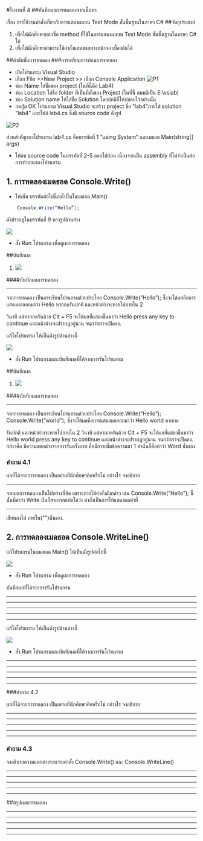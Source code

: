 #ใบงานที่ 4
##บันทึกผลการทดลองจากเนื้อหา

เรื่อง การใช้งานคำสั่งเกี่ยวกับการแสดงผลบน Text Mode ขั้นพื้นฐานในภาษา C#
##วัตถุประสงค์
1. เพื่อให้นักศึกษาบอกชื่อ method ที่ใช้ในการแสดงผลบน Text Mode ขั้นพื้นฐานในภาษา C# ได้
2. เพื่อให้นักศึกษาสามารถใช้คำสั่งแสดงผลทางหน้าจอ เบื้องต้นได้

##ลำดับขั้นการทดลอง
###การเตรียมการก่อนการทดลอง
  * เปิดโปรแกรม Visual Studio 
  *  เลือก File >>New Project >> เลือก Console Application 
![P1](https://github.com/Desktop-Programming-Lab-2559/LAB-04/blob/master/imgs/P1.png)
  *  ช่อง Name ใส่ชื่อของ project (ในที่นี้คือ Lab4)
  *  ช่อง Location ใส่ชื่อ folder ที่เป็นที่ตั้งของ Project (ในที่นี้ สมมติเป็น E:\vslab)
  *  ช่อง Solution name ให้ใส่ชื่อ Solution โดยปกติก็ให้ปล่อยไว้อย่างนั้น 
  *  กดปุ่ม OK โปรแกรม Visual Studio จะสร้าง project ชื่อ “lab4”ภายใต้ solution “lab4” และไฟล์ lsb4.cs ซึ่งมี source code ดังรูป 

![P2](https://github.com/Desktop-Programming-Lab-2559/LAB-04/blob/master/imgs/P2.png)

ส่วนสำคัญของโปรแกรม lab4.cs  คือบรรทัดที่ 1 “using System” และเมธอด Main(string[] args)


 *  ให้ลบ source code ในบรรทัดที่ 2-5 ออกไปก่อน เนื่องจากเป็น assembly ที่ไม่จำเป็นต่อการทำงานของโปรแกรม 

## 1. การทดลองเมดธอด Console.Write()
* ให้เพิ่ม บรรทัดต่อไปนี้ลงไปในในเมธอด Main()
```csharp 
    Console.Write(“Hello”);
```
ดังปรากฏในบรรทัดที่ 9 ของรูปด้านล่าง 

![](https://github.com/Desktop-Programming-Lab-2559/LAB-04/blob/master/imgs/P3.png)
 
 * สั่ง Run โปรแกรม เพื่อดูผลการทดลอง 

##บันทึกผล
1. ![](https://scontent.fbkk2-3.fna.fbcdn.net/v/t35.0-12/15064124_1132970353489881_1873806751_o.jpg?oh=45e5ed8c29801f87cfa1bd3973202b23&oe=5826C573)

####บันทึกผลการทดลอง
<hr> จากการทดลอง เป็นการเขียนโปรแกรมด้วยประโยค Console.Write(“Hello”); ซึ่งจะได้ผลคือการแสดงผลออกมาว่า Hello หากกดรันปกติ และหน้าต่างจะหายไปภายใน 2 

วินาที แต่หากกดรันด้วย Clt + F5 จะได้ผลที่แสดงขึ้นมาว่า Hello press any key to continue และหน้าต่างจะปรากฏอยู่นาน จนกว่าเราจะปิดลง.

แก้ไขโปรแกรม ให้เป็นดังรูปด้านล่างนี้    

![](https://github.com/Desktop-Programming-Lab-2559/LAB-04/blob/master/imgs/P4.png)

 * สั่ง Run โปรแกรมและบันทึกผลที่ได้จากการรันโปรแกรม

##บันทึกผล
1. ![](https://scontent.fbkk2-3.fna.fbcdn.net/v/t35.0-12/15052197_1132970390156544_1630728727_o.jpg?oh=6e6d7aefb0abe4b1e52c9187a060b3e9&oe=5826BFEF)

####บันทึกผลการทดลอง
<hr> จากการทดลอง เป็นการเขียนโปรแกรมด้วยประโยค Console.Write(“Hello”); Console.Write(“world”); ซึ่งจะได้ผลคือการแสดงผลออกมาว่า Hello world หากกด

รันปกติ และหน้าต่างจะหายไปภายใน 2 วินาที แต่หากกดรันด้วย Clt + F5 จะได้ผลที่แสดงขึ้นมาว่า Hello world press any key to continue และหน้าต่างจะปรากฏอยู่นาน จนกว่าเราจะปิดลง. กล่าวคือ มีความแตกต่างจากการรันครั้งแรก คือมีการเพิ่มข้อความมา 1 คำนั่นก็คือคำว่า Word นั่นเอง


### คำถาม 4.1 

ผลที่ได้จากการทดลอง เป็นอย่างที่นักศึกษาคิดหรือไม่ อย่างไร  จงอธิบาย
<hr>จากผลการทดลองเป็นไปอย่างที่คิด เพราะภายใต้คำสั่งดังกล่าว เช่น Console.Write(“Hello”); นี้นั้นมีคำว่า Write นั่นก็สามารถแปลได้ว่า คำสั่งเป็นการให้แสดงผลคำที่
<hr>เขียนลงไป ภายใน("")นั่นเอง.


## 2. การทดลองเมดธอด Console.WriteLine()

แก้โปรแกรมในเมดธอด Main() ให้เป็นดังรูปต่อไปนี้

![](https://github.com/Desktop-Programming-Lab-2559/LAB-04/blob/master/imgs/P5.png)

 * สั่ง Run โปรแกรม เพื่อดูผลการทดลอง 

บันทึกผลที่ได้จากการรันโปรแกรม
<hr>
<hr>
<hr>
<hr>
<hr>

แก้ไขโปรแกรม ให้เป็นดังรูปด้านล่างนี้

![](https://github.com/Desktop-Programming-Lab-2559/LAB-04/blob/master/imgs/P6.png)

 * สั่ง Run โปรแกรมและบันทึกผลที่ได้จากการรันโปรแกรม
<hr>
<hr>
<hr>
<hr>
<hr>

###คำถาม 4.2

ผลที่ได้จากการทดลอง เป็นอย่างที่นักศึกษาคิดหรือไม่ อย่างไร  จงอธิบาย
<hr>
<hr>
<hr>
<hr>
<hr>

### คำถาม 4.3 

จงอธิบายความแตกต่างระหว่างคำสั่ง Console.Write() และ Console.WriteLine()
<hr>
<hr>
<hr>
<hr>
<hr>

##สรุปผลการทดลอง

<hr>
<hr>
<hr>
<hr>
<hr>


